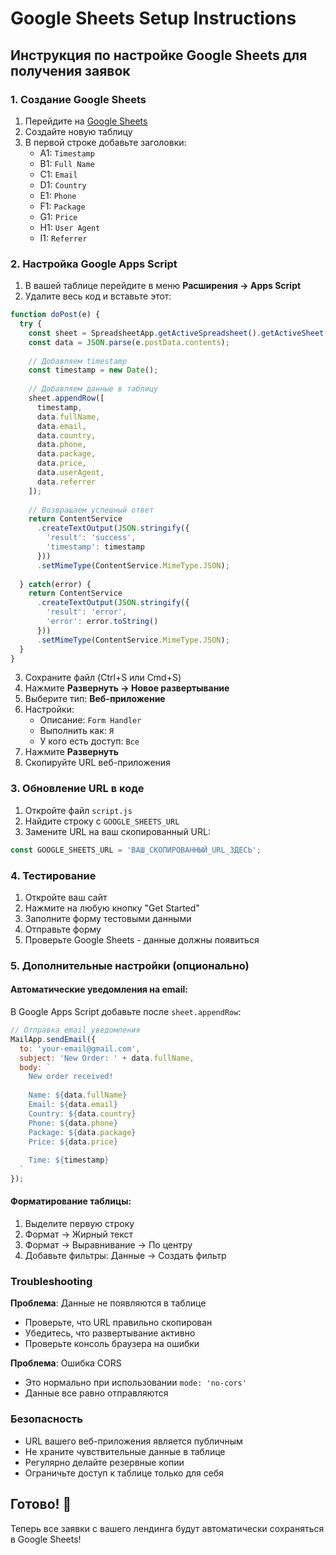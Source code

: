 # Google Sheets Setup Instructions

## Инструкция по настройке Google Sheets для получения заявок

### 1. Создание Google Sheets

1. Перейдите на [Google Sheets](https://sheets.google.com)
2. Создайте новую таблицу
3. В первой строке добавьте заголовки:
   - A1: `Timestamp`
   - B1: `Full Name`
   - C1: `Email`
   - D1: `Country`
   - E1: `Phone`
   - F1: `Package`
   - G1: `Price`
   - H1: `User Agent`
   - I1: `Referrer`

### 2. Настройка Google Apps Script

1. В вашей таблице перейдите в меню **Расширения → Apps Script**
2. Удалите весь код и вставьте этот:

```javascript
function doPost(e) {
  try {
    const sheet = SpreadsheetApp.getActiveSpreadsheet().getActiveSheet();
    const data = JSON.parse(e.postData.contents);
    
    // Добавляем timestamp
    const timestamp = new Date();
    
    // Добавляем данные в таблицу
    sheet.appendRow([
      timestamp,
      data.fullName,
      data.email,
      data.country,
      data.phone,
      data.package,
      data.price,
      data.userAgent,
      data.referrer
    ]);
    
    // Возвращаем успешный ответ
    return ContentService
      .createTextOutput(JSON.stringify({
        'result': 'success',
        'timestamp': timestamp
      }))
      .setMimeType(ContentService.MimeType.JSON);
      
  } catch(error) {
    return ContentService
      .createTextOutput(JSON.stringify({
        'result': 'error',
        'error': error.toString()
      }))
      .setMimeType(ContentService.MimeType.JSON);
  }
}
```

3. Сохраните файл (Ctrl+S или Cmd+S)
4. Нажмите **Развернуть → Новое развертывание**
5. Выберите тип: **Веб-приложение**
6. Настройки:
   - Описание: `Form Handler`
   - Выполнить как: `Я`
   - У кого есть доступ: `Все`
7. Нажмите **Развернуть**
8. Скопируйте URL веб-приложения

### 3. Обновление URL в коде

1. Откройте файл `script.js`
2. Найдите строку с `GOOGLE_SHEETS_URL`
3. Замените URL на ваш скопированный URL:

```javascript
const GOOGLE_SHEETS_URL = 'ВАШ_СКОПИРОВАННЫЙ_URL_ЗДЕСЬ';
```

### 4. Тестирование

1. Откройте ваш сайт
2. Нажмите на любую кнопку "Get Started"
3. Заполните форму тестовыми данными
4. Отправьте форму
5. Проверьте Google Sheets - данные должны появиться

### 5. Дополнительные настройки (опционально)

#### Автоматические уведомления на email:

В Google Apps Script добавьте после `sheet.appendRow`:

```javascript
// Отправка email уведомления
MailApp.sendEmail({
  to: 'your-email@gmail.com',
  subject: 'New Order: ' + data.fullName,
  body: `
    New order received!
    
    Name: ${data.fullName}
    Email: ${data.email}
    Country: ${data.country}
    Phone: ${data.phone}
    Package: ${data.package}
    Price: ${data.price}
    
    Time: ${timestamp}
  `
});
```

#### Форматирование таблицы:

1. Выделите первую строку
2. Формат → Жирный текст
3. Формат → Выравнивание → По центру
4. Добавьте фильтры: Данные → Создать фильтр

### Troubleshooting

**Проблема**: Данные не появляются в таблице
- Проверьте, что URL правильно скопирован
- Убедитесь, что развертывание активно
- Проверьте консоль браузера на ошибки

**Проблема**: Ошибка CORS
- Это нормально при использовании `mode: 'no-cors'`
- Данные все равно отправляются

### Безопасность

- URL вашего веб-приложения является публичным
- Не храните чувствительные данные в таблице
- Регулярно делайте резервные копии
- Ограничьте доступ к таблице только для себя

## Готово! 🎉

Теперь все заявки с вашего лендинга будут автоматически сохраняться в Google Sheets!